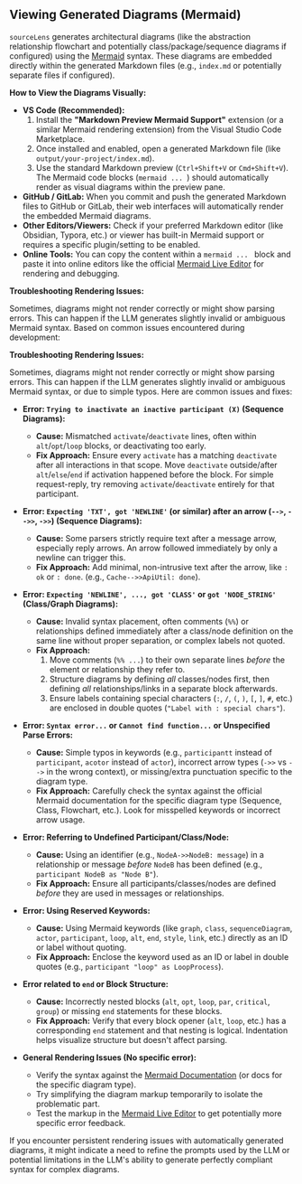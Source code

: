 ## Viewing Generated Diagrams (Mermaid)

`sourceLens` generates architectural diagrams (like the abstraction relationship flowchart and potentially class/package/sequence diagrams if configured) using the [Mermaid](https://mermaid.js.org/) syntax. These diagrams are embedded directly within the generated Markdown files (e.g., `index.md` or potentially separate files if configured).

**How to View the Diagrams Visually:**

*   **VS Code (Recommended):**
    1.  Install the **"Markdown Preview Mermaid Support"** extension (or a similar Mermaid rendering extension) from the Visual Studio Code Marketplace.
    2.  Once installed and enabled, open a generated Markdown file (like `output/your-project/index.md`).
    3.  Use the standard Markdown preview (`Ctrl+Shift+V` or `Cmd+Shift+V`). The Mermaid code blocks (```mermaid ... ```) should automatically render as visual diagrams within the preview pane.
*   **GitHub / GitLab:** When you commit and push the generated Markdown files to GitHub or GitLab, their web interfaces will automatically render the embedded Mermaid diagrams.
*   **Other Editors/Viewers:** Check if your preferred Markdown editor (like Obsidian, Typora, etc.) or viewer has built-in Mermaid support or requires a specific plugin/setting to be enabled.
*   **Online Tools:** You can copy the content within a ```mermaid ... ``` block and paste it into online editors like the official [Mermaid Live Editor](https://mermaid.live/) for rendering and debugging.

**Troubleshooting Rendering Issues:**

Sometimes, diagrams might not render correctly or might show parsing errors. This can happen if the LLM generates slightly invalid or ambiguous Mermaid syntax. Based on common issues encountered during development:



**Troubleshooting Rendering Issues:**

Sometimes, diagrams might not render correctly or might show parsing errors. This can happen if the LLM generates slightly invalid or ambiguous Mermaid syntax, or due to simple typos. Here are common issues and fixes:

*   **Error: `Trying to inactivate an inactive participant (X)` (Sequence Diagrams):**
    *   **Cause:** Mismatched `activate`/`deactivate` lines, often within `alt`/`opt`/`loop` blocks, or deactivating too early.
    *   **Fix Approach:** Ensure every `activate` has a matching `deactivate` after all interactions in that scope. Move `deactivate` outside/after `alt`/`else`/`end` if activation happened before the block. For simple request-reply, try removing `activate`/`deactivate` entirely for that participant.

*   **Error: `Expecting 'TXT', got 'NEWLINE'` (or similar) after an arrow (`-->`, `-->>`, `->>`) (Sequence Diagrams):**
    *   **Cause:** Some parsers strictly require text after a message arrow, especially reply arrows. An arrow followed immediately by only a newline can trigger this.
    *   **Fix Approach:** Add minimal, non-intrusive text after the arrow, like `: ok` or `: done`. (e.g., `Cache-->>ApiUtil: done`).

*   **Error: `Expecting 'NEWLINE', ..., got 'CLASS'` or `got 'NODE_STRING'` (Class/Graph Diagrams):**
    *   **Cause:** Invalid syntax placement, often comments (`%%`) or relationships defined immediately after a class/node definition on the same line without proper separation, or complex labels not quoted.
    *   **Fix Approach:**
        1.  Move comments (`%% ...`) to their own separate lines *before* the element or relationship they refer to.
        2.  Structure diagrams by defining *all* classes/nodes first, then defining *all* relationships/links in a separate block afterwards.
        3.  Ensure labels containing special characters (`:`, `/`, `(`, `)`, `[`, `]`, `#`, etc.) are enclosed in double quotes (`"Label with : special chars"`).

*   **Error: `Syntax error...` or `Cannot find function...` or Unspecified Parse Errors:**
    *   **Cause:** Simple typos in keywords (e.g., `participantt` instead of `participant`, `acotor` instead of `actor`), incorrect arrow types (`->>` vs `-->` in the wrong context), or missing/extra punctuation specific to the diagram type.
    *   **Fix Approach:** Carefully check the syntax against the official Mermaid documentation for the specific diagram type (Sequence, Class, Flowchart, etc.). Look for misspelled keywords or incorrect arrow usage.

*   **Error: Referring to Undefined Participant/Class/Node:**
    *   **Cause:** Using an identifier (e.g., `NodeA->>NodeB: message`) in a relationship or message *before* `NodeB` has been defined (e.g., `participant NodeB as "Node B"`).
    *   **Fix Approach:** Ensure all participants/classes/nodes are defined *before* they are used in messages or relationships.

*   **Error: Using Reserved Keywords:**
    *   **Cause:** Using Mermaid keywords (like `graph`, `class`, `sequenceDiagram`, `actor`, `participant`, `loop`, `alt`, `end`, `style`, `link`, etc.) directly as an ID or label without quoting.
    *   **Fix Approach:** Enclose the keyword used as an ID or label in double quotes (e.g., `participant "loop" as LoopProcess`).

*   **Error related to `end` or Block Structure:**
    *   **Cause:** Incorrectly nested blocks (`alt`, `opt`, `loop`, `par`, `critical`, `group`) or missing `end` statements for these blocks.
    *   **Fix Approach:** Verify that every block opener (`alt`, `loop`, etc.) has a corresponding `end` statement and that nesting is logical. Indentation helps visualize structure but doesn't affect parsing.

*   **General Rendering Issues (No specific error):**
    *   Verify the syntax against the [Mermaid Documentation](https://mermaid.js.org/syntax/sequenceDiagram.html) (or docs for the specific diagram type).
    *   Try simplifying the diagram markup temporarily to isolate the problematic part.
    *   Test the markup in the [Mermaid Live Editor](https://mermaid.live/) to get potentially more specific error feedback.


If you encounter persistent rendering issues with automatically generated diagrams, it might indicate a need to refine the prompts used by the LLM  or potential limitations in the LLM's ability to generate perfectly compliant syntax for complex diagrams.
